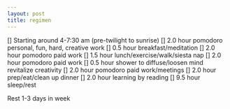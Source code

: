 ```yaml
---
layout: post
title: regimen
---
```


[] Starting around 4-7:30 am (pre-twilight to sunrise)
[] 2.0 hour pomodoro personal, fun, hard, creative work
[] 0.5 hour breakfast/meditation
[] 2.0 hour pomodoro paid work
[] 1.5 hour lunch/exercise/walk/siesta nap
[] 2.0 hour pomodoro paid work
[] 0.5 hour shower to diffuse/loosen mind revitalize creativity
[] 2.0 hour pomodoro paid work/meetings
[] 2.0 hour prep/eat/clean up dinner
[] 2.0 hour learning by reading
[] 9.5 hour sleep/rest

Rest 1-3 days in week
